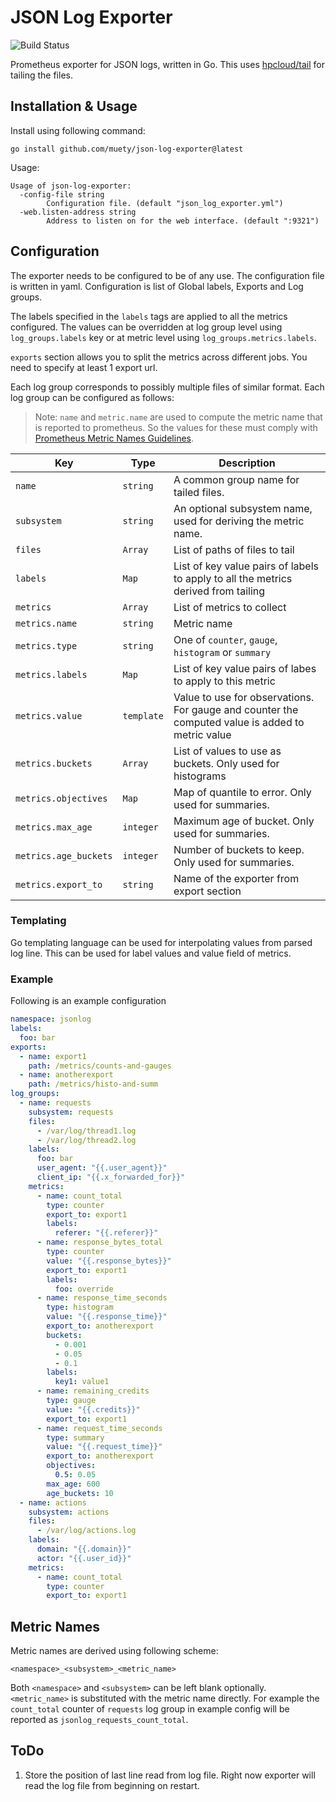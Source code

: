 # JSON Log Exporter

![Build Status](https://travis-ci.com/muety/json-log-exporter.svg?branch=master "Travis")

Prometheus exporter for JSON logs, written in Go. This uses 
[hpcloud/tail](https://github.com/hpcloud/tail) for tailing
the files.

## Installation & Usage
Install using following command:
```shell
go install github.com/muety/json-log-exporter@latest
```
Usage:
```
Usage of json-log-exporter:
  -config-file string
    	Configuration file. (default "json_log_exporter.yml")
  -web.listen-address string
    	Address to listen on for the web interface. (default ":9321")
```

##  Configuration
The exporter needs to be configured to be of any use. The configuration file is written
in yaml. Configuration is list of Global labels, Exports and Log groups. 

The labels specified in the `labels` tags are applied to all the metrics configured. The values
can be overridden at log group level using `log_groups.labels` key or at metric level using `log_groups.metrics.labels`.

`exports` section allows you to split the metrics across different jobs. You need to specify at least 1 export url.

Each log group corresponds to possibly multiple files of similar format. Each log group can be configured as follows:

> Note: `name` and `metric.name` are used to compute the metric name that is reported to
prometheus. So the values for these must comply with 
[Prometheus Metric Names Guidelines](https://prometheus.io/docs/practices/naming/#metric-names).


| Key                   | Type       | Description                                                                                      |
|-----------------------|------------|--------------------------------------------------------------------------------------------------|
| `name`                | `string`   | A common group name for tailed files.                                                            |
| `subsystem`           | `string`   | An optional subsystem name, used for deriving the metric name.                                   |
| `files`               | `Array`    | List of paths of files to tail                                                                   |
| `labels`              | `Map`      | List of key value pairs of labels to apply to all the metrics derived from tailing               |
| `metrics`             | `Array`    | List of metrics to collect                                                                       |
| `metrics.name`        | `string`   | Metric name                                                                                      |
| `metrics.type`        | `string`   | One of `counter`, `gauge`, `histogram` or `summary`                                              |
| `metrics.labels`      | `Map`      | List of key value pairs of labes to apply to this metric                                         |
| `metrics.value`       | `template` | Value to use for observations. For gauge and counter the computed value is added to metric value |
| `metrics.buckets`     | `Array`    | List of values to use as buckets. Only used for histograms                                       |
| `metrics.objectives`  | `Map`      | Map of quantile to error. Only used for summaries.                                               |
| `metrics.max_age`     | `integer`  | Maximum age of bucket. Only used for summaries.                                                  |
| `metrics.age_buckets` | `integer`  | Number of buckets to keep. Only used for summaries.                                              |
| `metrics.export_to`   | `string`   | Name of the exporter from export section                                                         |

### Templating
Go templating language can be used for interpolating values from
parsed log line. This can be used for label values and value field
of metrics. 

### Example
Following is an example configuration
```yaml
namespace: jsonlog
labels:
  foo: bar
exports:
  - name: export1
    path: /metrics/counts-and-gauges
  - name: anotherexport
    path: /metrics/histo-and-summ
log_groups:
  - name: requests
    subsystem: requests
    files:
      - /var/log/thread1.log
      - /var/log/thread2.log
    labels:
      foo: bar
      user_agent: "{{.user_agent}}"
      client_ip: "{{.x_forwarded_for}}"
    metrics:
      - name: count_total
        type: counter
        export_to: export1
        labels:
          referer: "{{.referer}}"
      - name: response_bytes_total
        type: counter
        value: "{{.response_bytes}}"
        export_to: export1
        labels:
          foo: override
      - name: response_time_seconds
        type: histogram
        value: "{{.response_time}}"
        export_to: anotherexport
        buckets:
          - 0.001
          - 0.05
          - 0.1
        labels:
          key1: value1
      - name: remaining_credits
        type: gauge
        value: "{{.credits}}"
        export_to: export1
      - name: request_time_seconds
        type: summary
        value: "{{.request_time}}"
        export_to: anotherexport
        objectives:
          0.5: 0.05
        max_age: 600
        age_buckets: 10
  - name: actions
    subsystem: actions
    files:
      - /var/log/actions.log
    labels:
      domain: "{{.domain}}"
      actor: "{{.user_id}}"
    metrics:
      - name: count_total
        type: counter
        export_to: export1
```

## Metric Names

Metric names are derived using following scheme:

```
<namespace>_<subsystem>_<metric_name>
```

Both `<namespace>` and `<subsystem>` can be left blank optionally. `<metric_name>` is substituted with the metric name directly. For example the `count_total` counter of `requests` log 
group in example config will be reported as `jsonlog_requests_count_total`.

## ToDo
1. Store the position of last line read from log file. Right now
exporter will read the log file from beginning on restart.